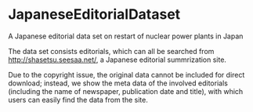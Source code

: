 # JapaneseEditorialDataset
A Japanese editorial data set on restart of nuclear power plants in Japan

The data set consists editorials, which can all be searched from http://shasetsu.seesaa.net/, a Japanese editorial summrization site.

Due to the copyright issue, the original data cannot be included for direct download; 
instead, we show the meta data of the involved editorials (including the name of newspaper, publication date and title), with which users can easily find the data from the site. 
